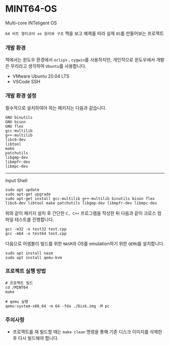 # MINT64-OS
Multi-core INTeligent OS


`64 비트 멀티코어 os 원리와 구조` 책을 보고 예제를 따라 실제 `OS`를 만들어보는 프로젝트


### 개발 환경

책에서는 윈도우 환경에서 `eclips` , `cygwin`를 사용하지만, 개인적으로 윈도우에서 개발은 무리라고 생각하여 `Ubuntu`를 사용합니다.
- VMware Ubuntu 20.04 LTS
- VSCode SSH

### 개발 환경 설정
필수적으로 설치하여야 하는 패키지는 다음과 같습니다.
```
GNU binutils
GNU bison
GNU flex
gcc-multilib
g++-multilib
libc6-dev
libtool
make
patchutils
libgmp-dev
libmpfr-dev
libmpc-dev
```
---
Input Shell
```
sudo apt update
sudo apt-get upgrade
sudo apt-get install gcc-multilib g++-multilib binutils bison flex libc6-dev libtool make patchutils libgmp-dev libmpfr-dev libmpc-dev
```

위와 같이 패키지 설치 후 간단한 `C, C++` 프로그램을 작성한 뒤 다음과 같이 크로스 컴파일 테스트를 진행합니다.

```
gcc -m32 -o test32 test.cpp
gcc -m64 -o test64 test.cpp
```

다음으로 어셈블리 빌드를 위한 `NASM`과 OS를 emulation하기 위한 `QEMU`를 설치합니다.

```
sudo apt install nasm
sudo apt install qemu-kvm
```
### 프로젝트 실행 방법

```
# 프로젝트 빌드
cd /MINT64
make

# qemu 실행
qemu-system-x86_64 -m 64 -fda ./Disk.img -M pc
```
### 주의사항

+ 프로잭트를 재 빌드할 때는 `make clean` 명령을 통해 기존 디스크 이미지를 삭제한 후 다시 빌드해야 합니다.

